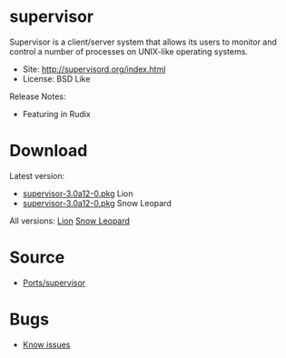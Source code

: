 

# supervisor #

Supervisor is a client/server system that allows its users to monitor and control a number of processes on UNIX-like operating systems.

  * Site: http://supervisord.org/index.html
  * License: BSD Like

Release Notes:
  * Featuring in Rudix


# Download #

Latest version:
  * [supervisor-3.0a12-0.pkg](http://code.google.com/p/rudix/downloads/detail?name=supervisor-3.0a12-0.pkg) Lion
  * [supervisor-3.0a12-0.pkg](http://code.google.com/p/rudix-snowleopard/downloads/detail?name=supervisor-3.0a12-0.pkg) Snow Leopard

All versions: [Lion](http://code.google.com/p/rudix/downloads/list?q=supervisor) [Snow Leopard](http://code.google.com/p/rudix-snowleopard/downloads/list?q=supervisor)

# Source #
  * [Ports/supervisor](http://code.google.com/p/rudix/source/browse/Ports/supervisor)

# Bugs #
  * [Know issues](http://code.google.com/p/rudix/issues/list?q=supervisor)
